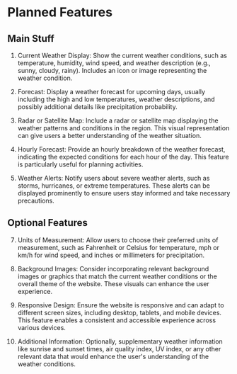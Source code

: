 # Planned Features

## Main Stuff

1. Current Weather Display: Show the current weather conditions, such as temperature, humidity, wind speed, and weather description (e.g., sunny, cloudy, rainy). Includes an icon or image representing the weather condition.

3. Forecast: Display a weather forecast for upcoming days, usually including the high and low temperatures, weather descriptions, and possibly additional details like precipitation probability.

4. Radar or Satellite Map: Include a radar or satellite map displaying the weather patterns and conditions in the region. This visual representation can give users a better understanding of the weather situation.

5. Hourly Forecast: Provide an hourly breakdown of the weather forecast, indicating the expected conditions for each hour of the day. This feature is particularly useful for planning activities.

6. Weather Alerts: Notify users about severe weather alerts, such as storms, hurricanes, or extreme temperatures. These alerts can be displayed prominently to ensure users stay informed and take necessary precautions.

## Optional Features
7. Units of Measurement: Allow users to choose their preferred units of measurement, such as Fahrenheit or Celsius for temperature, mph or km/h for wind speed, and inches or millimeters for precipitation.

8. Background Images: Consider incorporating relevant background images or graphics that match the current weather conditions or the overall theme of the website. These visuals can enhance the user experience.

9. Responsive Design: Ensure the website is responsive and can adapt to different screen sizes, including desktop, tablets, and mobile devices. This feature enables a consistent and accessible experience across various devices.

10. Additional Information: Optionally, supplementary weather information like sunrise and sunset times, air quality index, UV index, or any other relevant data that would enhance the user's understanding of the weather conditions.
